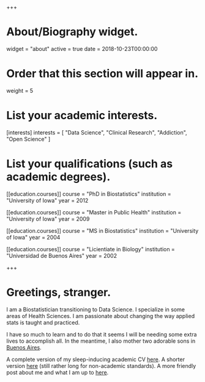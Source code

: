 +++
# About/Biography widget.
widget = "about"
active = true
date = 2018-10-23T00:00:00

# Order that this section will appear in.
weight = 5

# List your academic interests.
[interests]
  interests = [
    "Data Science", 
    "Clinical Research",
    "Addiction", 
    "Open Science"
  ]

# List your qualifications (such as academic degrees).
[[education.courses]]
  course = "PhD in Biostatistics"
  institution = "University of Iowa"
  year = 2012

[[education.courses]]
  course = "Master in Public Health"
  institution = "University of Iowa"
  year = 2009

[[education.courses]]
  course = "MS in Biostatistics"
  institution = "University of Iowa"
  year = 2004


[[education.courses]]
  course = "Licientiate in Biology"
  institution = "Universidad de Buenos Aires"
  year = 2002
 
+++

# Greetings, stranger.

I am a Biostatistician transitioning to Data Science. I specialize in some areas of Health Sciences. I am passionate about changing the way applied stats is taught and practiced. 

I have so much to learn and to do that it seems I will be needing some extra lives to accomplish all. In the meantime, I also mother two adorable sons in [Buenos Aires](https://en.wikipedia.org/wiki/Buenos_Aires).

A complete version of my sleep-inducing academic CV [here](/files/Acion_CV_November_2018_web_long.pdf). A shorter version [here](/files/Acion_CV_November_2018_web_short.pdf) (still rather long for non-academic standards). A more friendly post about me and what I am up to [here](/post/about-me-and-current-projects).